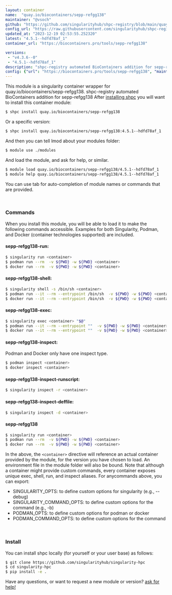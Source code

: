 ```yaml
---
layout: container
name:  "quay.io/biocontainers/sepp-refgg138"
maintainer: "@vsoch"
github: "https://github.com/singularityhub/shpc-registry/blob/main/quay.io/biocontainers/sepp-refgg138/container.yaml"
config_url: "https://raw.githubusercontent.com/singularityhub/shpc-registry/main/quay.io/biocontainers/sepp-refgg138/container.yaml"
updated_at: "2023-12-19 02:53:55.252320"
latest: "4.5.1--hdfd78af_1"
container_url: "https://biocontainers.pro/tools/sepp-refgg138"

versions:
 - "v4.3.6--0"
 - "4.5.1--hdfd78af_1"
description: "shpc-registry automated BioContainers addition for sepp-refgg138"
config: {"url": "https://biocontainers.pro/tools/sepp-refgg138", "maintainer": "@vsoch", "description": "shpc-registry automated BioContainers addition for sepp-refgg138", "latest": {"4.5.1--hdfd78af_1": "sha256:4b170a7388b79c8bdf90931d896e05f2460e26dc3f300217c485d52587d2e34e"}, "tags": {"v4.3.6--0": "sha256:f721c73a1303d78648291763f2f0dbe601b3636b9fed8f98f825ee92e05ace0b", "4.5.1--hdfd78af_1": "sha256:4b170a7388b79c8bdf90931d896e05f2460e26dc3f300217c485d52587d2e34e"}, "docker": "quay.io/biocontainers/sepp-refgg138"}
---
```


This module is a singularity container wrapper for quay.io/biocontainers/sepp-refgg138.
shpc-registry automated BioContainers addition for sepp-refgg138
After [installing shpc](#install) you will want to install this container module:


```bash
$ shpc install quay.io/biocontainers/sepp-refgg138
```

Or a specific version:

```bash
$ shpc install quay.io/biocontainers/sepp-refgg138:4.5.1--hdfd78af_1
```

And then you can tell lmod about your modules folder:

```bash
$ module use ./modules
```

And load the module, and ask for help, or similar.

```bash
$ module load quay.io/biocontainers/sepp-refgg138/4.5.1--hdfd78af_1
$ module help quay.io/biocontainers/sepp-refgg138/4.5.1--hdfd78af_1
```

You can use tab for auto-completion of module names or commands that are provided.

<br>

### Commands

When you install this module, you will be able to load it to make the following commands accessible.
Examples for both Singularity, Podman, and Docker (container technologies supported) are included.

#### sepp-refgg138-run:

```bash
$ singularity run <container>
$ podman run --rm  -v ${PWD} -w ${PWD} <container>
$ docker run --rm  -v ${PWD} -w ${PWD} <container>
```

#### sepp-refgg138-shell:

```bash
$ singularity shell -s /bin/sh <container>
$ podman run --it --rm --entrypoint /bin/sh  -v ${PWD} -w ${PWD} <container>
$ docker run --it --rm --entrypoint /bin/sh  -v ${PWD} -w ${PWD} <container>
```

#### sepp-refgg138-exec:

```bash
$ singularity exec <container> "$@"
$ podman run --it --rm --entrypoint ""  -v ${PWD} -w ${PWD} <container> "$@"
$ docker run --it --rm --entrypoint ""  -v ${PWD} -w ${PWD} <container> "$@"
```

#### sepp-refgg138-inspect:

Podman and Docker only have one inspect type.

```bash
$ podman inspect <container>
$ docker inspect <container>
```

#### sepp-refgg138-inspect-runscript:

```bash
$ singularity inspect -r <container>
```

#### sepp-refgg138-inspect-deffile:

```bash
$ singularity inspect -d <container>
```



#### sepp-refgg138

```bash
$ singularity run <container>
$ podman run --rm  -v ${PWD} -w ${PWD} <container>
$ docker run --rm  -v ${PWD} -w ${PWD} <container>
```


In the above, the `<container>` directive will reference an actual container provided
by the module, for the version you have chosen to load. An environment file in the
module folder will also be bound. Note that although a container
might provide custom commands, every container exposes unique exec, shell, run, and
inspect aliases. For anycommands above, you can export:

 - SINGULARITY_OPTS: to define custom options for singularity (e.g., --debug)
 - SINGULARITY_COMMAND_OPTS: to define custom options for the command (e.g., -b)
 - PODMAN_OPTS: to define custom options for podman or docker
 - PODMAN_COMMAND_OPTS: to define custom options for the command

<br>

### Install

You can install shpc locally (for yourself or your user base) as follows:

```bash
$ git clone https://github.com/singularityhub/singularity-hpc
$ cd singularity-hpc
$ pip install -e .
```

Have any questions, or want to request a new module or version? [ask for help!](https://github.com/singularityhub/singularity-hpc/issues)